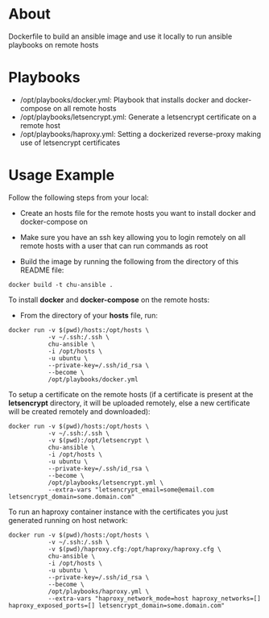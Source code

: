 # About

Dockerfile to build an ansible image and use it locally to run ansible playbooks on remote hosts

# Playbooks

- /opt/playbooks/docker.yml: Playbook that installs docker and docker-compose on all remote hosts
- /opt/playbooks/letsencrypt.yml: Generate a letsencrypt certificate on a remote host
- /opt/playbooks/haproxy.yml: Setting a dockerized reverse-proxy making use of letsencrypt certificates
# Usage Example

Follow the following steps from your local:

- Create an hosts file for the remote hosts you want to install docker and docker-compose on

- Make sure you have an ssh key allowing you to login remotely on all remote hosts with a user that can run commands as root

- Build the image by running the following from the directory of this README file:

```
docker build -t chu-ansible .
```

To install **docker** and **docker-compose** on the remote hosts:

- From the directory of your **hosts** file, run:

```
docker run -v $(pwd)/hosts:/opt/hosts \
           -v ~/.ssh:/.ssh \
           chu-ansible \
           -i /opt/hosts \
           -u ubuntu \
           --private-key=/.ssh/id_rsa \
           --become \
           /opt/playbooks/docker.yml
```

To setup a certificate on the remote hosts (if a certificate is present at the **letsencrypt** directory, it will be uploaded remotely, else a new certificate will be created remotely and downloaded):

```
docker run -v $(pwd)/hosts:/opt/hosts \
           -v ~/.ssh:/.ssh \
           -v $(pwd):/opt/letsencrypt \
           chu-ansible \
           -i /opt/hosts \
           -u ubuntu \
           --private-key=/.ssh/id_rsa \
           --become \
           /opt/playbooks/letsencrypt.yml \
           --extra-vars "letsencrypt_email=some@email.com letsencrypt_domain=some.domain.com"
```

To run an haproxy container instance with the certificates you just generated running on host network:

```
docker run -v $(pwd)/hosts:/opt/hosts \
           -v ~/.ssh:/.ssh \
           -v $(pwd)/haproxy.cfg:/opt/haproxy/haproxy.cfg \
           chu-ansible \
           -i /opt/hosts \
           -u ubuntu \
           --private-key=/.ssh/id_rsa \
           --become \
           /opt/playbooks/haproxy.yml \
           --extra-vars "haproxy_network_mode=host haproxy_networks=[] haproxy_exposed_ports=[] letsencrypt_domain=some.domain.com"
```